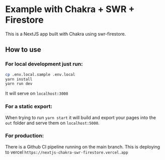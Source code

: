 # Example with Chakra + SWR + Firestore  

This is a NextJS app built with Chakra using swr-firestore.

## How to use

### For local development just run:

```bash
cp .env.local.sample .env.local
yarn install
yarn run dev
```

It will serve on `localhost:3000`

### For a static export:

When trying to run `yarn start` it will build and export your pages into the `out` folder and serve them on `localhost:5000`.

### For production:

There is a Github CI pipeline running on the main branch. This is deploying to vercel `https://nextjs-chakra-swr-firestore.vercel.app`
